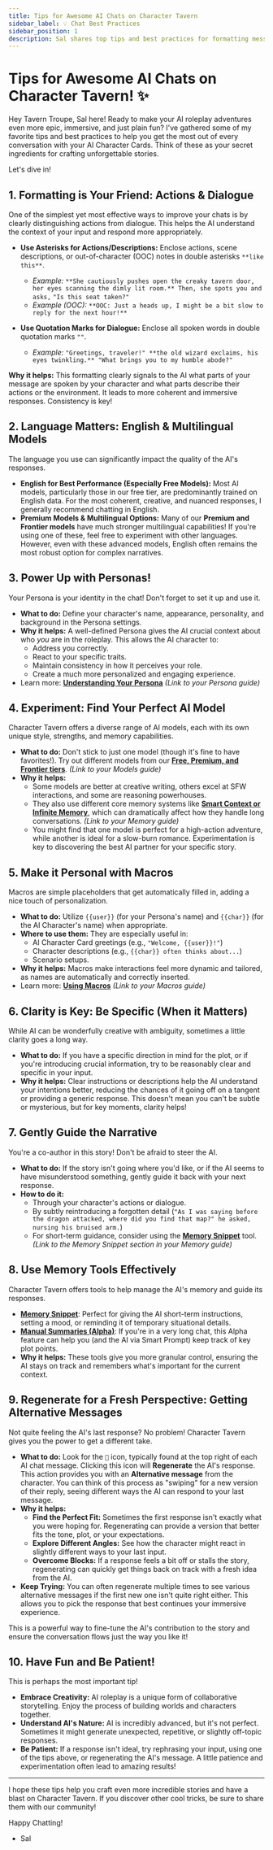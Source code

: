 ```yaml
---
title: Tips for Awesome AI Chats on Character Tavern
sidebar_label: 💡 Chat Best Practices
sidebar_position: 1
description: Sal shares top tips and best practices for formatting messages, using personas, choosing models, regenerating responses, and more to enhance your AI roleplay experience on Character Tavern.
---
```


# Tips for Awesome AI Chats on Character Tavern! ✨

Hey Tavern Troupe, Sal here! Ready to make your AI roleplay adventures even more epic, immersive, and just plain fun? I've gathered some of my favorite tips and best practices to help you get the most out of every conversation with your AI Character Cards. Think of these as your secret ingredients for crafting unforgettable stories.

Let's dive in!

## 1. Formatting is Your Friend: Actions & Dialogue

One of the simplest yet most effective ways to improve your chats is by clearly distinguishing actions from dialogue. This helps the AI understand the context of your input and respond more appropriately.

* **Use Asterisks for Actions/Descriptions:** Enclose actions, scene descriptions, or out-of-character (OOC) notes in double asterisks `**like this**`.
    * *Example:* `**She cautiously pushes open the creaky tavern door, her eyes scanning the dimly lit room.** Then, she spots you and asks,` `"Is this seat taken?"`
    * *Example (OOC):* `**OOC: Just a heads up, I might be a bit slow to reply for the next hour!**`

* **Use Quotation Marks for Dialogue:** Enclose all spoken words in double quotation marks `""`.
    * *Example:* `"Greetings, traveler!" **the old wizard exclaims, his eyes twinkling.** "What brings you to my humble abode?"`

**Why it helps:** This formatting clearly signals to the AI what parts of your message are spoken by your character and what parts describe their actions or the environment. It leads to more coherent and immersive responses. Consistency is key!

## 2. Language Matters: English & Multilingual Models

The language you use can significantly impact the quality of the AI's responses.

* **English for Best Performance (Especially Free Models):** Most AI models, particularly those in our free tier, are predominantly trained on English data. For the most coherent, creative, and nuanced responses, I generally recommend chatting in English.
* **Premium Models & Multilingual Options:** Many of our **Premium and Frontier models** have much stronger multilingual capabilities! If you're using one of these, feel free to experiment with other languages. However, even with these advanced models, English often remains the most robust option for complex narratives.

## 3. Power Up with Personas!

Your Persona is your identity in the chat! Don't forget to set it up and use it.

* **What to do:** Define your character's name, appearance, personality, and background in the Persona settings.
* **Why it helps:** A well-defined Persona gives the AI crucial context about who *you* are in the roleplay. This allows the AI character to:
    * Address you correctly.
    * React to your specific traits.
    * Maintain consistency in how it perceives your role.
    * Create a much more personalized and engaging experience.
* Learn more: [**Understanding Your Persona**](./personas) *(Link to your Persona guide)*

## 4. Experiment: Find Your Perfect AI Model

Character Tavern offers a diverse range of AI models, each with its own unique style, strengths, and memory capabilities.

* **What to do:** Don't stick to just one model (though it's fine to have favorites!). Try out different models from our [**Free, Premium, and Frontier tiers**](./ai-models-documentation). *(Link to your Models guide)*
* **Why it helps:**
    * Some models are better at creative writing, others excel at SFW interactions, and some are reasoning powerhouses.
    * They also use different core memory systems like [**Smart Context or Infinite Memory**](./chat-memory), which can dramatically affect how they handle long conversations. *(Link to your Memory guide)*
    * You might find that one model is perfect for a high-action adventure, while another is ideal for a slow-burn romance. Experimentation is key to discovering the best AI partner for your specific story.

## 5. Make it Personal with Macros

Macros are simple placeholders that get automatically filled in, adding a nice touch of personalization.

* **What to do:** Utilize `{{user}}` (for your Persona's name) and `{{char}}` (for the AI Character's name) when appropriate.
* **Where to use them:** They are especially useful in:
    * AI Character Card greetings (e.g., `"Welcome, {{user}}!"`)
    * Character descriptions (e.g., `{{char}} often thinks about...`)
    * Scenario setups.
* **Why it helps:** Macros make interactions feel more dynamic and tailored, as names are automatically and correctly inserted.
* Learn more: [**Using Macros**](./macros) *(Link to your Macros guide)*

## 6. Clarity is Key: Be Specific (When it Matters)

While AI can be wonderfully creative with ambiguity, sometimes a little clarity goes a long way.

* **What to do:** If you have a specific direction in mind for the plot, or if you're introducing crucial information, try to be reasonably clear and specific in your input.
* **Why it helps:** Clear instructions or descriptions help the AI understand your intentions better, reducing the chances of it going off on a tangent or providing a generic response. This doesn't mean you can't be subtle or mysterious, but for key moments, clarity helps!

## 7. Gently Guide the Narrative

You're a co-author in this story! Don't be afraid to steer the AI.

* **What to do:** If the story isn't going where you'd like, or if the AI seems to have misunderstood something, gently guide it back with your next response.
* **How to do it:**
    * Through your character's actions or dialogue.
    * By subtly reintroducing a forgotten detail (`"As I was saying before the dragon attacked, where did you find that map?" he asked, nursing his bruised arm.`)
    * For short-term guidance, consider using the [**Memory Snippet**](./chat-memory#memory-snippet-instructions) tool. *(Link to the Memory Snippet section in your Memory guide)*

## 8. Use Memory Tools Effectively

Character Tavern offers tools to help manage the AI's memory and guide its responses.

* [**Memory Snippet**](./chat-memory#memory-snippet-instructions): Perfect for giving the AI short-term instructions, setting a mood, or reminding it of temporary situational details.
* [**Manual Summaries (Alpha)**](./chat-memory#manual-summaries-alpha): If you're in a very long chat, this Alpha feature can help you (and the AI via Smart Prompt) keep track of key plot points.
* **Why it helps:** These tools give you more granular control, ensuring the AI stays on track and remembers what's important for the current context.

## 9. Regenerate for a Fresh Perspective: Getting Alternative Messages

Not quite feeling the AI's last response? No problem! Character Tavern gives you the power to get a different take.

* **What to do:** Look for the **`🔄️`** icon, typically found at the top right of each AI chat message. Clicking this icon will **Regenerate** the AI's response. This action provides you with an **Alternative message** from the character. You can think of this process as "swiping" for a new version of their reply, seeing different ways the AI can respond to your last message.
* **Why it helps:**
    * **Find the Perfect Fit:** Sometimes the first response isn't exactly what you were hoping for. Regenerating can provide a version that better fits the tone, plot, or your expectations.
    * **Explore Different Angles:** See how the character might react in slightly different ways to your last input.
    * **Overcome Blocks:** If a response feels a bit off or stalls the story, regenerating can quickly get things back on track with a fresh idea from the AI.
* **Keep Trying:** You can often regenerate multiple times to see various alternative messages if the first new one isn't quite right either. This allows you to pick the response that best continues your immersive experience.

This is a powerful way to fine-tune the AI's contribution to the story and ensure the conversation flows just the way you like it!

## 10. Have Fun and Be Patient!

This is perhaps the most important tip!

* **Embrace Creativity:** AI roleplay is a unique form of collaborative storytelling. Enjoy the process of building worlds and characters together.
* **Understand AI's Nature:** AI is incredibly advanced, but it's not perfect. Sometimes it might generate unexpected, repetitive, or slightly off-topic responses.
* **Be Patient:** If a response isn't ideal, try rephrasing your input, using one of the tips above, or regenerating the AI's message. A little patience and experimentation often lead to amazing results!

---

I hope these tips help you craft even more incredible stories and have a blast on Character Tavern. If you discover other cool tricks, be sure to share them with our community!

Happy Chatting!

- Sal